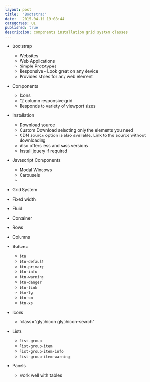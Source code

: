 ```yaml
---
layout: post
title:  "Bootstrap"
date:   2015-04-10 19:08:44
categories: UI
published: true
description: components installation grid system classes
---
```


* Bootstrap
  * Websites
  * Web Applications
  * Simple Prototypes
  * Responsive - Look great on any device
  * Provides styles for any web element

* Components
  * Icons
  * 12 column responsive grid
  * Responds to variety of viewport sizes

* Installation
  * Download source
  * Custom Download selecting only the elements you need
  * CDN source option is also available. Link to the source without downloading
  * Also offers less and sass versions
  * Install jquery if required

* Javascript Components
  * Modal Windows
  * Carousels
  * 

* Grid System
* Fixed width
* Fluid
* Container
* Rows
* Columns

* Buttons
  * `btn`
  * `btn-default`
  * `btn-primary`
  * `btn-info`
  * `btn-warning`
  * `btn-danger`
  * `btn-link`
  * `btn-lg`
  * `btn-sm`
  * `btn-xs`

* Icons
  * `class="glyphicon glyphicon-search"

* Lists
  * `list-group`
  * `list-group-item`
  * `list-group-item-info`
  * `list-group-item-warning`

* Panels
  * work well with tables